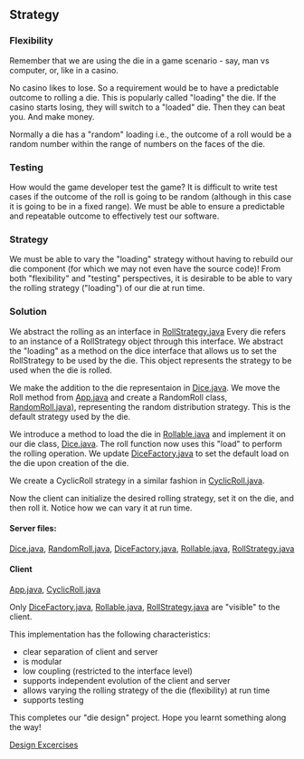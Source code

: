 ## Strategy

### Flexibility
Remember that we are using the die in a game scenario - say, man vs computer, or, like in a casino.

No casino likes to lose. So a requirement would be to have a predictable outcome to rolling a die. This is popularly called "loading" the die. If the casino starts losing, they will switch to a "loaded" die. Then they can beat you. And make money.

Normally a die has a "random" loading i.e., the outcome of a roll would be a random number within the range of numbers on the faces of the die.

### Testing
How would the game developer test the game? It is difficult to write test cases if the outcome of the roll is going to be random (although in this case it is going to be in a fixed range). We must be able to ensure a predictable and repeatable outcome to effectively test our software.

### Strategy
We must be able to vary the "loading" strategy without having to rebuild our die component (for which we may not even have the source code)! From both "flexibility" and "testing" perspectives, it is desirable to be able to vary the rolling strategy ("loading") of our die at run time.

### Solution
We abstract the rolling as an interface in [RollStrategy.java](src/main/java/RollStrategy.java) Every die refers to an instance of a RollStrategy object through this interface. We abstract the "loading" as a method on the dice interface that allows us to set the RollStrategy to be used by the die. This object represents the strategy to be used when the die is rolled.

We make the addition to the die representaion in [Dice.java](src/main/java/Dice.java). We move the Roll method from [App.java](src/main/java/App.java) and create a RandomRoll class, [RandomRoll.java)](src/main/java/RandomRoll.java), representing the random distribution strategy. This is the default strategy used by the die.

We introduce a method to load the die in [Rollable.java](src/main/java/Rollable.java) and implement it on our die class, [Dice.java](src/main/java/Dice.java). The roll function now uses this "load" to perform the rolling operation. We update [DiceFactory.java](src/main/java/DiceFactory.java) to set the default load on the die upon creation of the die.

We create a CyclicRoll strategy in a similar fashion in [CyclicRoll.java](src/main/java/CyclicRoll.java).

Now the client can initialize the desired rolling strategy, set it on the die, and then roll it. Notice how we can vary it at run time.

#### Server files:
[Dice.java](src/main/java/Dice.java), [RandomRoll.java](src/main/java/RandomRoll.java), [DiceFactory.java](src/main/java/DiceFactory.java), [Rollable.java](src/main/java/Rollable.java), [RollStrategy.java](src/main/java/RollStrategy.java)

#### Client
[App.java](src/main/java/App.java), [CyclicRoll.java](src/main/java/CyclicRoll.java)

Only [DiceFactory.java](src/main/java/DiceFactory.java), [Rollable.java](src/main/java/Rollable.java), [RollStrategy.java](src/main/java/RollStrategy.java) are "visible" to the client.

This implementation has the following characteristics:
- clear separation of client and server
- is modular
- low coupling (restricted to the interface level)
- supports independent evolution of the client and server
- allows varying the rolling strategy of the die (flexibility) at run time
- supports testing

This completes our "die design" project. Hope you learnt something along the way!

[Design Excercises]()